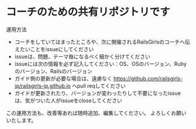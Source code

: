 コーチのための共有リポジトリです
===========

運用方法
* コーチをしていてはまったところや、次に開催されるRailsGirlsのコーチへ伝えたいことをissueにしてください
* issueは、問題、テーマ毎になるべく細かく分けてください
* issueには次の情報を必ず記入してください：OS、OSのバージョン、Rubyのバージョン、Railsのバージョン
* ガイド側の更新が必要な場合は、遠慮なく https://github.com/railsgirls-jp/railsgirls-jp.github.io へpull reqしてください
* ガイドが更新されたり、バージョンが変わったりして不要になったissueは、気がついた人がissueをcloseしてください

この運用方法も、改善等あれば随時追加、編集してください。
よろしくお願いいたします。
